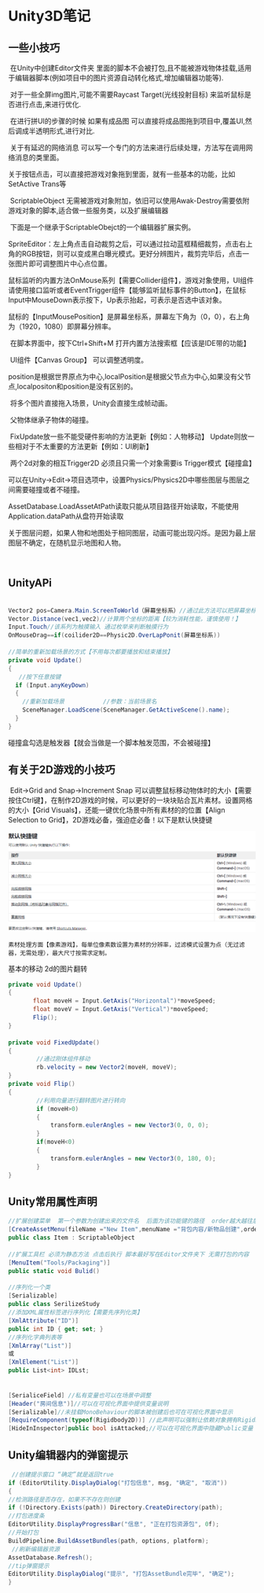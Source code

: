 # Unity3D笔记



## 一些小技巧

​	在Unity中创建Editor文件夹  里面的脚本不会被打包,且不能被游戏物体挂载,适用于编辑器脚本(例如项目中的图片资源自动转化格式,增加编辑器功能等).

​	对于一些全屏img图片,可能不需要Raycast Target(光线投射目标) 来监听鼠标是否进行点击,来进行优化.

​	在进行拼UI的步骤的时候 如果有成品图 可以直接将成品图拖到项目中,覆盖UI,然后调成半透明形式,进行对比.

​	关于有延迟的网络消息 可以写一个专门的方法来进行后续处理，方法写在调用网络消息的类里面。

​	关于按钮点击，可以直接把游戏对象拖到里面，就有一些基本的功能，比如SetActive  Trans等

​    ScriptableObject   无需被游戏对象附加，依旧可以使用Awak-Destroy需要依附游戏对象的脚本,适合做一些服务类，以及扩展编辑器

​	下面是一个继承于ScriptableObejct的一个编辑器扩展实例。

​	SpriteEditor：左上角点击自动裁剪之后，可以通过拉动蓝框精细裁剪，点击右上角的RGB按钮，则可以变成黑白曝光模式。更好分辨图片，裁剪完毕后，点击一张图片即可调整图片中心点位置。

​	鼠标监听的内置方法OnMouse系列【需要Collider组件】，游戏对象使用，UI组件请使用接口监听或者EventTrigger组件【能够监听鼠标事件的Button】，在鼠标Input中MouseDown表示按下，Up表示抬起，可表示是否选中该对象。

​	鼠标的【InputMousePosition】是屏幕坐标系，屏幕左下角为（0，0），右上角为（1920，1080）即屏幕分辨率。

​	在脚本界面中，按下Ctrl+Shift+M 打开内置方法搜索框【应该是IDE带的功能】

​	UI组件【Canvas Group】 可以调整透明度。

​    position是根据世界原点为中心,localPosition是根据父节点为中心,如果没有父节点,localpositon和position是没有区别的。

​	将多个图片直接拖入场景，Unity会直接生成帧动画。

​	父物体继承子物体的碰撞。

​	FixUpdate放一些不能受硬件影响的方法更新【例如：人物移动】 Update则放一些相对于不太重要的方法更新【例如：UI刷新】

​	两个2d对象的相互Trigger2D 必须且只需一个对象需要is Trigger模式【碰撞盒】

​	可以在Unity->Edit->项目选项中，设置Physics/Physics2D中哪些图层与图层之间需要碰撞或者不碰撞。

​	AssetDatabase.LoadAssetAtPath读取只能从项目路径开始读取，不能使用Application.dataPath从盘符开始读取

​	关于图层问题，如果人物和地图处于相同图层，动画可能出现闪烁。是因为最上层图层不确定，在随机显示地图和人物。

​	

## 	UnityAPi

```c#

Vector2 pos=Camera.Main.ScreenToWorld（屏幕坐标系）//通过此方法可以把屏幕坐标系转化为世界坐标系。
Vector.Distance(vec1,vec2)//计算两个坐标的距离【较为消耗性能，谨慎使用！】
Input.Touch//该系列为触摸输入 通过枚举来判断触摸行为
OnMouseDrag==if(coilider2D==Physic2D.OverLapPonit(屏幕坐标系))
    
//简单的重新加载场景的方式【不用每次都要播放和结束播放】
private void Update()
{
   //按下任意按键 
  if (Input.anyKeyDown)
  {
   	//重新加载场景           //参数：当前场景名
   	SceneManager.LoadScene(SceneManager.GetActiveScene().name);
  }
}
```

碰撞盒勾选是触发器【就会当做是一个脚本触发范围，不会被碰撞】

## 有关于2D游戏的小技巧

​	Edit->Grid and Snap->Increment Snap 可以调整鼠标移动物体时的大小【需要按住Ctrl键】，在制作2D游戏的时候，可以更好的一块块贴合瓦片素材。设置网格的大小【Grid Visuals】，还能一键优化场景中所有素材的的位置【Align Selection to Grid】，2D游戏必备，强迫症必备！以下是默认快捷键

![image-20210305210723462](image/image-20210305210723462.png)

 	素材处理方面【像素游戏】，每单位像素数设置为素材的分辨率，过滤模式设置为点（无过滤器，无需处理），最大尺寸按需求定制。

基本的移动 2d的图片翻转

```c#
private void Update()
{
       float moveH = Input.GetAxis("Horizontal")*moveSpeed;
       float moveV = Input.GetAxis("Vertical")*moveSpeed;
       Flip();
}

private void FixedUpdate()
{
    	//通过刚体组件移动
        rb.velocity = new Vector2(moveH, moveV);
}
private void Flip()
{
        //利用向量进行翻转图片进行转向
        if (moveH>0)
        {
            transform.eulerAngles = new Vector3(0, 0, 0);
        }
        if(moveH<0)
        {
            transform.eulerAngles = new Vector3(0, 180, 0);
        }
}
```



## Unity常用属性声明

```c#
//扩展创建菜单  第一个参数为创建出来的文件名  后面为该功能键的路径  order越大越往后排
[CreateAssetMenu(fileName ="New Item",menuName ="背包内容/新物品创建",order=0)]
public class Item : ScriptableObject 
    
//扩展工具栏 必须为静态方法 点击后执行 脚本最好写在Editor文件夹下 无需打包的内容
[MenuItem("Tools/Packaging")]
public static void Bulid()

//序列化一个类
[Serializable]
public class SerilizeStudy
//添加XML属性标签进行序列化【需要先序列化类】
[XmlAttribute("ID")]
public int ID { get; set; }
//序列化字典列表等
[XmlArray("List")]
或
[XmlElement("List")] 
public List<int> IDLst;


[SerialiceField] //私有变量也可以在场景中调整
[Header("房间信息")]//可以在可视化界面中提供变量说明  
[Serializable]//未挂载MonoBehaviour的脚本被创建后也可在可视化界面中显示
[RequireComponent(typeof(Rigidbody2D))] //此声明可以强制让依赖对象拥有Rigidbody2D组件，如果没有则会强制添加上去【写在Mon上面（类上面）】 
[HideInInspector]public bool isAttacked;//可以在可视化界面中隐藏Public变量


```

## Unity编辑器内的弹窗提示

```c#
 //创建提示窗口 “确定”就是返回true
if (EditorUtility.DisplayDialog("打包信息", msg, "确定", "取消"))
{
//检测路径是否存在，如果不不存在则创建
if (!Directory.Exists(path)) Directory.CreateDirectory(path);
//打包进度条
EditorUtility.DisplayProgressBar("信息", "正在打包资源包", 0f);
//开始打包
BuildPipeline.BuildAssetBundles(path, options, platform);
 //刷新编辑器资源
AssetDatabase.Refresh();
//tip弹窗提示
EditorUtility.DisplayDialog("提示", "打包AssetBundle完毕", "确定");
}
```

